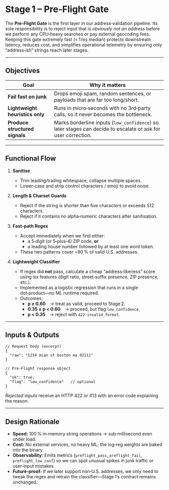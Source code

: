 

# Stage 1 – Pre‑Flight Gate

The **Pre‑Flight Gate** is the first layer in our address‑validation pipeline. Its sole responsibility is to reject input that is *obviously not an address* before we perform any CPU‑heavy searches or pay external geocoding fees.  
Keeping this gate extremely fast (< 1 ms median) protects downstream latency, reduces cost, and simplifies operational telemetry by ensuring only “address‑ish” strings reach later stages.

---

## Objectives

| Goal | Why it matters |
|------|----------------|
| **Fail fast on junk** | Drops emoji spam, random sentences, or payloads that are far too long/short. |
| **Lightweight heuristics only** | Runs in micro‑seconds with no 3rd‑party calls, so it never becomes the bottleneck. |
| **Produce structured signals** | Marks borderline inputs (`low_confidence`) so later stages can decide to escalate or ask for user correction. |

---

## Functional Flow

1. **Sanitise**  
   * Trim leading/trailing whitespace, collapse multiple spaces.  
   * Lower‑case and strip control characters / emoji to avoid noise.

2. **Length & Charset Guards**  
   * Reject if the string is shorter than five characters or exceeds 512 characters.  
   * Reject if it contains no alpha‑numeric characters after sanitisation.

3. **Fast‑path Regex**  
   * Accept immediately when we find either:  
     * a 5‑digit (or 5‑plus‑4) ZIP code, **or**  
     * a leading house number followed by at least one word token.  
   * These two patterns cover ~90 % of valid U.S. addresses.

4. **Lightweight Classifier**  
   * If regex did **not** pass, calculate a cheap “address‑likeness” score using six features (digit ratio, street‑suffix presence, ZIP presence, etc.).  
   * Implemented as a logistic regression that runs in a single dot‑product—no ML runtime required.  
   * Outcomes:  
     * **p ≥ 0.60** → treat as valid; proceed to Stage 2.  
     * **0.35 ≤ p < 0.60** → proceed, but flag `low_confidence`.  
     * **p < 0.35** → reject with `422 invalid_format`.

---

## Inputs & Outputs

```jsonc
// Request body (excerpt)
{
  "raw": "1234 mian st boston ma 02111"
}

// Pre‑Flight response object
{
  "ok": true,
  "flag": "low_confidence"   // optional
}
```

*Rejected* inputs receive an HTTP 422 or 413 with an error code explaining the reason.

---

## Design Rationale

* **Speed:** 100 % in‑memory string operations → sub‑millisecond even under load.  
* **Cost:** No external services, no heavy ML; the log‑reg weights are baked into the binary.  
* **Observability:** Emits metrics (`preflight_pass`, `preflight_fail`, `preflight_low_conf`) so we can spot unusual spikes in junk traffic or user‑input mistakes.  
* **Future‑proof:** If we later support non‑U.S. addresses, we only need to tweak the regex and retrain the classifier—Stage 1’s contract remains unchanged.